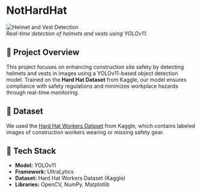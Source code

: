 # NotHardHat

![Helmet and Vest Detection](assets/demo_image.jpg)  
*Real-time detection of helmets and vests using YOLOv11.*

## 📌 Project Overview
This project focuses on enhancing construction site safety by detecting helmets and vests in images using a YOLOv11-based object detection model. Trained on the **Hard Hat Dataset** from Kaggle, our model ensures compliance with safety regulations and minimizes workplace hazards through real-time monitoring.

## 📂 Dataset
We used the [Hard Hat Workers Dataset](https://www.kaggle.com/datasets/muhammetzahitaydn/hardhat-vest-dataset-v3) from Kaggle, which contains labeled images of construction workers wearing or missing safety gear.

## 🚀 Tech Stack
- **Model:** YOLOv11
- **Framework:** UltraLytics
- **Dataset:** Hard Hat Workers Dataset (Kaggle)
- **Libraries:** OpenCV, NumPy, Matplotlib


